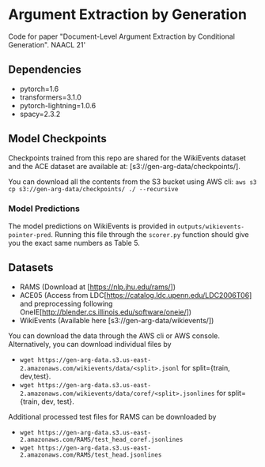 # Argument Extraction by Generation

Code for paper "Document-Level Argument Extraction by Conditional Generation". NAACL 21'


## Dependencies 
- pytorch=1.6 
- transformers=3.1.0
- pytorch-lightning=1.0.6
- spacy=2.3.2

## Model Checkpoints 
Checkpoints trained from this repo are shared for the WikiEvents dataset and the ACE dataset are available at: [s3://gen-arg-data/checkpoints/].

You can download all the contents from the S3 bucket using AWS cli: `aws s3 cp s3://gen-arg-data/checkpoints/ ./ --recursive` 

### Model Predictions 
The model predictions on WikiEvents is provided in `outputs/wikievents-pointer-pred`. 
Running this file through the `scorer.py` function should give you the exact same numbers as Table 5. 

## Datasets
- RAMS (Download at [https://nlp.jhu.edu/rams/])
- ACE05 (Access from LDC[https://catalog.ldc.upenn.edu/LDC2006T06] and preprocessing following OneIE[http://blender.cs.illinois.edu/software/oneie/])
- WikiEvents (Available here [s3://gen-arg-data/wikievents/])

You can download the data through the AWS cli or AWS console. 
Alternatively, you can download individual files by 
- `wget https://gen-arg-data.s3.us-east-2.amazonaws.com/wikievents/data/<split>.jsonl` for split={train, dev,test}.
- `wget https://gen-arg-data.s3.us-east-2.amazonaws.com/wikievents/data/coref/<split>.jsonlines` for split={train, dev, test}.
  
Additional processed test files for RAMS can be downloaded by
- `wget https://gen-arg-data.s3.us-east-2.amazonaws.com/RAMS/test_head_coref.jsonlines`
- `wget https://gen-arg-data.s3.us-east-2.amazonaws.com/RAMS/test_head.jsonlines`
